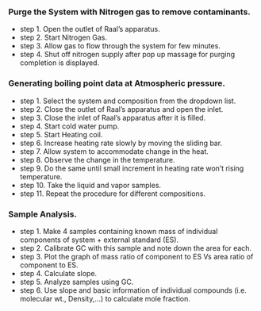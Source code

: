 
<h3>Purge the System with Nitrogen gas to remove contaminants. </h3>
<ul>
<li>step 1. Open the outlet of Raal’s apparatus. </li>
<li>step 2. Start Nitrogen Gas. </li>
<li>step 3. Allow gas to flow through the system for few minutes. </li>
<li>step 4. Shut off nitrogen supply after pop up massage for purging completion is
displayed. </li>

</ul>


<h3>Generating boiling point data at Atmospheric pressure. </h3>
<ul>
<li>step 1. Select the system and composition from the dropdown list. </li>
<li>step 2. Close the outlet of Raal’s apparatus and open the inlet. </li>
<li>step 3. Close the inlet of Raal’s apparatus after it is filled. </li>
<li>step 4. Start cold water pump. </li>
<li>step 5. Start Heating coil. </li>
<li>step 6. Increase heating rate slowly by moving the sliding bar. </li>
<li>step 7. Allow system to accommodate change in the heat. </li>
<li>step 8. Observe the change in the temperature. </li>
<li>step 9. Do the same until small increment in heating rate won’t rising temperature. </li>
<li>step 10. Take the liquid and vapor samples. </li>
<li>step 11. Repeat the procedure for different compositions. </li>
</ul>


<h3>Sample Analysis.</h3>
<ul>
<li>step 1. Make 4 samples containing known mass of individual components of system
+ external standard (ES). </li>
<li>step 2. Calibrate GC with this sample and note down the area for each. </li>
<li>step 3. Plot the graph of mass ratio of component to ES Vs area ratio of component
to ES. </li>
<li>step 4. Calculate slope. </li>
<li>step 5. Analyze samples using GC. </li>
<li>step 6. Use slope and basic information of individual compounds (i.e. molecular wt.,
Density,…) to calculate mole fraction. </li>
</ul>